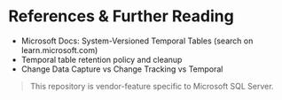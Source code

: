 # References & Further Reading

- Microsoft Docs: System-Versioned Temporal Tables (search on learn.microsoft.com)
- Temporal table retention policy and cleanup
- Change Data Capture vs Change Tracking vs Temporal

> This repository is vendor-feature specific to Microsoft SQL Server.
